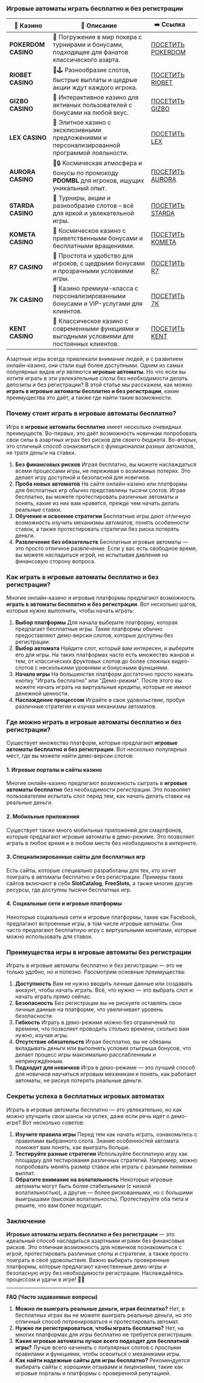 ### Игровые автоматы играть бесплатно и без регистрации
| 🎰 Казино           | 📜 Описание                                                                                       | ➡️ Ссылка                                                                                          |   |
| ------------------- | ------------------------------------------------------------------------------------------------- | -------------------------------------------------------------------------------------------------- | - |
| **POKERDOM CASINO** | 🎲 Погружение в мир покера с турнирами и бонусами, подходящее для фанатов классического азарта.   | [ПОСЕТИТЬ POKERDOM](https://brandplay.link/FwVc4f)                                                 |   |
| **RIOBET CASINO**   | 🌟🕹️ Разнообразие слотов, быстрые выплаты и щедрые акции ждут каждого игрока.                    | [ПОСЕТИТЬ RIOBET](https://brandplay.link/TnjsxFvH)                                                 |   |
| **GIZBO CASINO**    | 🚀 Интерактивное казино для активных пользователей с бонусами на любой вкус.                      | [ПОСЕТИТЬ GIZBO](https://brandplay.link/rvzLrVLp)                                                  |   |
| **LEX CASINO**      | 🎰 Элитное казино с эксклюзивными предложениями и персонализированной программой лояльности.      | [ПОСЕТИТЬ LEX](https://brandplay.link/VMqNXPFs)                                                    |   |
| **AURORA CASINO**   | 🌌🔒 Космическая атмосфера и бонусы по промокоду **PDOMBL** для игроков, ищущих уникальный опыт. | [ПОСЕТИТЬ AURORA](https://10trafic-stat2.com/click/668546556bcc6313411604bc/6766/13031/subaccount) |   |
| **STARDA CASINO**   | 🌠 Турниры, акции и разнообразие слотов – всё для яркой и увлекательной игры.                     | [ПОСЕТИТЬ STARDA](https://brandplay.link/HDcDrxLk)                                                 |   |
| **KOMETA CASINO**   | 💫 Космическое казино с приветственными бонусами и бесплатными вращениями.                        | [ПОСЕТИТЬ KOMETA](https://brandplay.link/jHzFFYGv)                                                 |   |
| **R7 CASINO**       | 🎯 Простота и удобство для игроков, с щедрыми бонусами и прозрачными условиями игры.              | [ПОСЕТИТЬ R7](https://brandplay.link/dByFXP7h)                                                     |   |
| **7K CASINO**       | 💎 Казино премиум-класса с персонализированными бонусами и VIP-услугами для клиентов.             | [ПОСЕТИТЬ 7K](https://brandplay.link/dd46bNgD)                                                     |   |
| **KENT CASINO**     | 🎲 Классическое казино с современными функциями и выгодными условиями для постоянных клиентов.    | [ПОСЕТИТЬ KENT](https://brandplay.link/XRH1g6Vb)      
Азартные игры всегда привлекали внимание людей, и с развитием онлайн-казино, они стали ещё более доступными. Одним из самых популярных видов игр являются **игровые автоматы**. Но что если вы хотите играть в эти увлекательные слоты без необходимости делать депозиты и без регистрации? В этой статье мы расскажем, как можно **играть в игровые автоматы бесплатно и без регистрации**, какие преимущества это даёт, а также где найти такие возможности.





### Почему стоит играть в игровые автоматы бесплатно?

Игра в **игровые автоматы бесплатно** имеет несколько очевидных преимуществ. Во-первых, это даёт возможность новичкам попробовать свои силы в азартных играх без рисков для своего бюджета. Во-вторых, это отличный способ ознакомиться с функционалом разных автоматов, не тратя деньги на ставки.

1. **Без финансовых рисков**
   Играя бесплатно, вы можете наслаждаться всеми процессами игры, не переживая о возможных потерях. Это делает игру доступной и безопасной для новичков.
2. **Проба новых автоматов**
   На сайте онлайн-казино или платформы для бесплатных игр обычно представлены тысячи слотов. Играя бесплатно, вы можете протестировать различные автоматы и понять, какие из них вам нравятся, прежде чем начать делать реальные ставки.
3. **Обучение и освоение стратегии**
   Бесплатные игры дают отличную возможность изучить механизмы автоматов, понять особенности ставок, а также протестировать стратегии без риска потерять деньги.
4. **Развлечение без обязательств**
   Бесплатные игровые автоматы — это просто отличное развлечение. Если у вас есть свободное время, вы можете насладиться игрой, не испытывая давления на финансовую сторону вопроса.

### Как играть в игровые автоматы бесплатно и без регистрации?

Многие онлайн-казино и игровые платформы предлагают возможность **играть в автоматы бесплатно и без регистрации**. Вот несколько шагов, которые нужно выполнить, чтобы начать играть:

1. **Выбор платформы**
   Для начала выберите платформу, которая предлагает бесплатные игры. Такие платформы обычно предоставляют демо-версии слотов, которые доступны без регистрации.
2. **Выбор автомата**
   Найдите слот, который вам интересен, и выберите его для игры. На таких платформах часто есть множество жанров и тем, от классических фруктовых слотов до более сложных видео-слотов с несколькими уровнями и бонусными функциями.
3. **Начало игры**
   На большинстве платформ достаточно просто нажать кнопку "Играть бесплатно" или "Демо-режим". После этого вы можете начать играть на виртуальные кредиты, которые не имеют денежной ценности.
4. **Наслаждение процессом**
   Играйте в свое удовольствие, пробуя различные стратегии и изучая механизмы автоматов.

### Где можно играть в игровые автоматы бесплатно и без регистрации?

Существует множество платформ, которые предлагают **игровые автоматы бесплатно и без регистрации**. Вот несколько популярных мест, где вы можете найти демо-версии слотов:

#### 1. **Игровые порталы и сайты казино**

Многие онлайн-казино предлагают возможность сыграть в **игровые автоматы бесплатно** без необходимости регистрации. Это позволяет пользователям испытать слот перед тем, как начать делать ставки на реальные деньги.

#### 2. **Мобильные приложения**

Существует также много мобильных приложений для смартфонов, которые предлагают игровые автоматы в демо-режиме. Это позволяет играть в любое время и в любом месте без необходимости в интернете.

#### 3. **Специализированные сайты для бесплатных игр**

Есть сайты, которые специально разработаны для тех, кто хочет поиграть в автоматы бесплатно и без регистрации. Примеры таких сайтов включают в себя **SlotCatalog**, **FreeSlots**, а также многие другие ресурсы, где доступны тысячи бесплатных игр.

#### 4. **Социальные сети и игровые платформы**

Некоторые социальные сети и игровые платформы, такие как Facebook, предлагают встроенные игры, в том числе игровые автоматы. Они часто предлагают бесплатную игру с виртуальными монетами, которые можно использовать для ставок.

### Преимущества игры в игровые автоматы без регистрации

Играть в игровые автоматы бесплатно и без регистрации — это не только удобно, но и полезно. Рассмотрим основные преимущества:

1. **Доступность**
   Вам не нужно вводить личные данные или создавать аккаунт, чтобы начать играть. Всё, что нужно — это выбрать слот и начать играть прямо сейчас.
2. **Безопасность**
   Без регистрации вы не рискуете оставлять свои личные данные на платформе, что увеличивает уровень безопасности.
3. **Гибкость**
   Играть в демо-режиме можно без ограничений по времени, что позволяет проводить столько времени, сколько вам нужно, изучая игры.
4. **Отсутствие обязательств**
   Играя бесплатно, вы не обязаны вкладывать деньги или выполнять условия отыгрыша бонусов, что делает процесс игры максимально расслабленным и непринуждённым.
5. **Подходит для новичков**
   Игра в демо-режиме — это лучший способ для новичков научиться игровым механикам и понять, как работают автоматы, не рискуя потерять реальные деньги.

### Секреты успеха в бесплатных игровых автоматах

Играть в игровые автоматы бесплатно — это увлекательно, но как можно улучшить свои шансы на успех, даже если речь идет о демо-игре? Вот несколько советов:

1. **Изучите правила игры**
   Перед тем как начать играть, ознакомьтесь с правилами выбранного слота. Знание особенностей автомата поможет вам понять, как выиграть больше.
2. **Тестируйте разные стратегии**
   Используйте бесплатную игру как площадку для тестирования различных стратегий. Например, можно попробовать менять размер ставок или играть с разными линиями выплат.
3. **Обратите внимание на волатильность**
   Некоторые игровые автоматы могут быть более стабильными (с низкой волатильностью), а другие — более рискованными, но с большими выигрышами (высокая волатильность). Протестируйте оба типа и решите, что вам более подходит.

### Заключение

**Игровые автоматы играть бесплатно и без регистрации** — это идеальный способ насладиться азартными играми без финансовых рисков. Это отличная возможность для новичков познакомиться с игрой, протестировать различные слоты и стратегии, а также просто поиграть в своё удовольствие. Важно выбирать проверенные платформы, которые предлагают качественные демо-игры и безопасную игру без необходимости регистрации. Наслаждайтесь процессом и удачи в игре! 🎰💸

***

**FAQ (Часто задаваемые вопросы)**

1. **Можно ли выиграть реальные деньги, играя бесплатно?**
   Нет, в бесплатных играх вы не можете выиграть реальные деньги, но это отличный способ потренироваться и протестировать автомат.
2. **Нужно ли регистрироваться, чтобы играть бесплатно?**
   Нет, на многих платформах для игры бесплатно не требуется регистрация.
3. **Какие игровые автоматы лучше всего подходят для бесплатной игры?**
   Лучше всего начинать с популярных слотов с простыми правилами и функциями, чтобы освоиться с механиками игры.
4. **Как найти надежные сайты для игры бесплатно?**
   Рекомендуется выбирать сайты с хорошими отзывами и лицензиями, такие как игровые порталы и платформы с проверенной репутацией.
